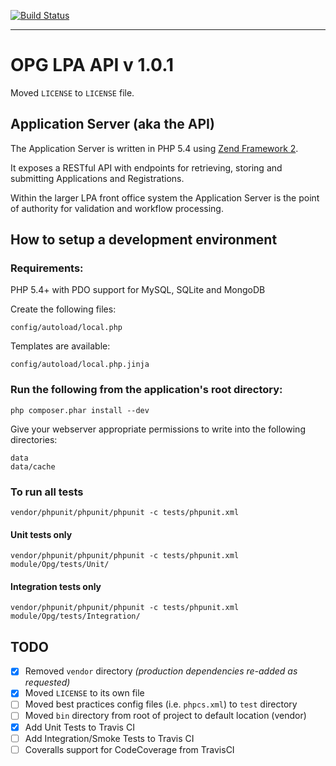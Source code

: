 [![Build Status](https://travis-ci.org/ministryofjustice/opg-lpa-api-server.svg)](https://travis-ci.org/ministryofjustice/opg-lpa-api-server)

---
# OPG LPA API v 1.0.1

Moved `LICENSE` to `LICENSE` file.

## Application Server (aka the API)

The Application Server is written in PHP 5.4 using [Zend Framework 2](http://framework.zend.com/).

It exposes a RESTful API with endpoints for retrieving, storing and submitting Applications and Registrations.

Within the larger LPA front office system the Application Server is the point of authority for validation and workflow processing.

## How to setup a development environment

### Requirements:
PHP 5.4+ with PDO support for MySQL, SQLite and MongoDB

Create the following files:

```
config/autoload/local.php
```

Templates are available:

```
config/autoload/local.php.jinja
```

### Run the following from the application's root directory:

```
php composer.phar install --dev
```

Give your webserver appropriate permissions to write into the following directories:

```
data
data/cache
```

### To run all tests

```
vendor/phpunit/phpunit/phpunit -c tests/phpunit.xml
```

#### Unit tests only

```
vendor/phpunit/phpunit/phpunit -c tests/phpunit.xml module/Opg/tests/Unit/
```

#### Integration tests only

```
vendor/phpunit/phpunit/phpunit -c tests/phpunit.xml module/Opg/tests/Integration/
```

## TODO

- [x] Removed `vendor` directory *(production dependencies re-added as requested)*
- [x] Moved `LICENSE` to its own file
- [ ] Moved best practices config files (i.e. `phpcs.xml`) to `test` directory
- [ ] Moved `bin` directory from root of project to default location (vendor)
- [x] Add Unit Tests to Travis CI
- [ ] Add Integration/Smoke Tests to Travis CI
- [ ] Coveralls support for CodeCoverage from TravisCI
